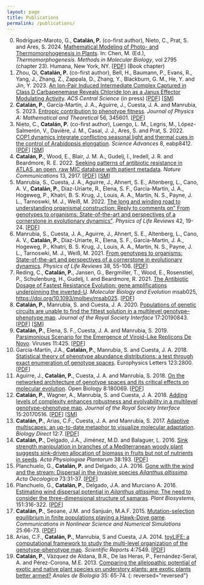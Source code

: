 ```yaml
---
layout: page
title: Publications
permalink: /publications/
---
```

0. Rodríguez-Maroto, G., **Catalán, P.** (co-first author), Nieto, C., Prat, S. and Ares, S. 2024. [Mathematical Modeling of Photo- and Thermomorphogenesis in Plants](https://link.springer.com/protocol/10.1007/978-1-0716-3814-9_23). In: Chen, M. (Ed.), *Thermomorphogenesis. Methods in Molecular Biology*, vol 2795 (chapter 23). Humana, New York, NY. [[PDF](/papers/rodriguez-maroto2024_mathematical_modeling.pdf)] (Book chapter)
0. Zhou, Qi, **Catalán, P.** (co-first author), Bell, H., Baumann, P., Evans, R., Yang, J., Zhang, Z., Zappala, D., Zhang, Y., Blackburn, G. M., He, Y. and Jin, Y. 2023. [An Ion-Pair Induced Intermediate Complex Captured in Class D Carbapenemase Reveals Chloride Ion as a Janus Effector Modulating Activity](https://pubs.acs.org/doi/10.1021/acscentsci.3c00609). *ACS Central Science* (in press) [[PDF](/papers/zhou2023_oxa48.pdf)] [[SM](/papers/zhou2023_SI.pdf)]
0. **Catalán, P.**, García-Martín, J. A., Aguirre, J., Cuesta, J. A. and Manrubia, S. 2023. [Entropic contribution to phenotype fitness](https://iopscience.iop.org/article/10.1088/1751-8121/ace8d6). *Journal of Physics A: Mathematical and Theoretical* 56, 345601. [[PDF](/papers/catalan2023_entropy_fitness.pdf)]
0. Nieto, C., **Catalán, P.** (co-first author), Luengo, L. M., Legris, M., López-Salmerón, V., Davière, J. M., Casal, J. J., Ares, S. and Prat, S. 2022. [COP1 dynamics integrate conflicting seasonal light and thermal cues in the control of Arabidopsis elongation](https://www.science.org/doi/full/10.1126/sciadv.abp8412). *Science Advances* 8, eabp8412. [[PDF](/papers/nieto2022_cop1.pdf)] [[SM](/papers/nieto2022_SI.pdf)]
0.  **Catalán, P.**, Wood, E., Blair, J. M. A., Gudelj, I., Iredell, J. R. and Beardmore, R. E. 2022. [Seeking patterns of antibiotic resistance in ATLAS, an open, raw MIC database with patient metadata](https://www.nature.com/articles/s41467-022-30635-7). *Nature Communications* 13, 2917. [[PDF](/papers/catalan2022_atlas.pdf)] [[SM](https://static-content.springer.com/esm/art%3A10.1038%2Fs41467-022-30635-7/MediaObjects/41467_2022_30635_MOESM1_ESM.pdf)]
0. Manrubia, S., Cuesta, J. A., Aguirre, J., Ahnert, S. E., Altenberg, L., Cano, A. V., **Catalán, P.**, Díaz-Uriarte, R., Elena, S. F., García-Martín, J. A., Hogeweg, P., Khatri, B. S. Krug, J., Louis, A. A., Martin, N. S., Payne, J. L., Tarnoswki, M. J., Weiß, M. 2022. [The long and winding road to understanding organismal construction: Reply to comments on" From genotypes to organisms: State-of-the-art and perspectives of a cornerstone in evolutionary dynamics"](https://www.sciencedirect.com/science/article/pii/S1571064522000288). *Physics of Life Reviews* 42, 19-24. [[PDF](/papers/manrubia2022_response.pdf)]
0.  Manrubia, S., Cuesta, J. A., Aguirre, J., Ahnert, S. E., Altenberg, L., Cano, A. V., **Catalán, P.**, Díaz-Uriarte, R., Elena, S. F., García-Martín, J. A., Hogeweg, P., Khatri, B. S. Krug, J., Louis, A. A., Martin, N. S., Payne, J. L., Tarnoswki, M. J., Weiß, M. 2021. [From genotypes to organisms: State-of-the-art and perspectives of a cornerstone in evolutionary dynamics](https://www.sciencedirect.com/science/article/pii/S1571064521000300). *Physics of Life Reviews* 38, 55-106. [[PDF](/papers/manrubia2021_perspectives.pdf)]
0.  Reding, C., **Catalán, P.**, Jansen, G., Bergmiller, T., Wood, E., Rosenstiel, P., Schulenburg, H., Gudelj, I. and Beardmore, R. 2021. [The Antibiotic Dosage of Fastest Resistance Evolution: gene amplifications underpinning the inverted-U](https://academic.oup.com/mbe/advance-article/doi/10.1093/molbev/msab025/6161781). *Molecular Biology and Evolution* msab025, https://doi.org/10.1093/molbev/msab025. [[PDF](/papers/reding2021_invertedU.pdf)]
0. **Catalán, P.**, Manrubia, S. and Cuesta, J. A. 2020. [Populations of genetic circuits are unable to find the fittest solution in a multilevel genotype–phenotype map](https://royalsocietypublishing.org/doi/10.1098/rsif.2019.0843). *Journal of the Royal Society Interface* 17:20190843. [[PDF](/papers/catalan2020_patterns.pdf)] [[SM](/papers/catalan2020_patterns_Supp.pdf)]
0. **Catalán, P.**, Elena, S. F., Cuesta,  J. A. and  Manrubia, S. 2019. [Parsimonious Scenario for the
  Emergence of Viroid-Like Replicons De Novo](https://www.mdpi.com/1999-4915/11/5/425/htm). Viruses
    11:425. [[PDF](/papers/catalan2019_parsimonius_emergence_viroids.pdf)]
0. García-Martín, J.A., **Catalán, P.**, Manrubia, S. and Cuesta, J. A. 2018. [Statistical theory of phenotype abundance distributions: a test through exact enumeration of genotype spaces](http://iopscience.iop.org/article/10.1209/0295-5075/123/28001). Europhysics Letters 123:2800. [[PDF](/papers/garciamartin2018_statistical_theory_phenotype_abundance.pdf)]
0. Aguirre, J., **Catalán, P.**, Cuesta, J. A. and Manrubia, S. 2018. [On the networked architecture of genotype spaces and its critical effects on molecular evolution](http://rsob.royalsocietypublishing.org/content/8/7/180069). Open Biology 8:180069. [[PDF](/papers/aguirre2018_networked_structure.pdf)]
0. **Catalán, P.**, Wagner, A., Manrubia, S. and Cuesta, J. A. 2018. [Adding levels of complexity enhances robustness and evolvability in a multilevel genotype–phenotype map](http://rsif.royalsocietypublishing.org/content/15/138/20170516). *Journal of the Royal Society Interface* 15:20170516. [[PDF](/papers/catalan2018_toyLIFE_complexity.pdf)] [[SM](/papers/catalan2018_toyLIFE_complexity_SM.pdf)]
0. **Catalán, P.**, Arias, C.F., Cuesta, J. A. and Manrubia, S. 2017. [Adaptive multiscapes: an up-to-date metaphor to visualize molecular adaptation](http://biologydirect.biomedcentral.com/articles/10.1186/s13062-017-0178-1). *Biology Direct* 12:7. [[PDF](/papers/catalan2017_adaptive_multiscapes.pdf)]
0. **Catalán, P.**, Delgado, J.A., Jiménez, M.D. and Balaguer, L. 2016. [Sink strength manipulation in branches of a Mediterranean woody plant suggests sink-driven allocation of biomass in fruits but not of nutrients in seeds](http://link.springer.com/article/10.1007/s11738-016-2220-9). *Acta Physiologiae Plantarum* 38:193. [[PDF](/papers/catalan2016_sink_strength.pdf)]
0.  Planchuelo, G., **Catalán, P.** and Delgado, J.A. 2016. [Gone with the wind and the stream: Dispersal in the invasive species
*Ailanthus altissima*](http://www.sciencedirect.com/science/article/pii/S1146609X16300443). *Acta Oecologica* 73:31-37. [[PDF](/papers/planchuelo2016_gone_with_the_wind.pdf)]
0.  Planchuelo, G., **Catalán, P.**, Delgado, J.A. and Murciano A. 2016. [Estimating wind dispersal potential in *Ailanthus altissima*: The need to consider the three-dimensional structure of samaras](http://www.tandfonline.com/doi/full/10.1080/11263504.2016.1174170). *Plant Biosystems*, 151:316-322. [[PDF](/papers/planchuelo2016_estimating_wind_dispersal_potential.pdf)]
0. **Catalán, P.**, Seoane, J.M. and Sanjuán, M.A.F. 2015. [Mutation-selection equilibrium in finite populations playing a Hawk-Dove game](http://www.sciencedirect.com/science/article/pii/S1007570415000246). *Communications  in  Nonlinear  Science  and  Numerical Simulations* 25:66-73. [[PDF](/papers/catalan2015_hawk_dove.pdf)]
0.  Arias, C.F., **Catalán, P.**, Manrubia, S and Cuesta, J.A. 2014. [toyLIFE: a computational framework to study the multi-level organization of the genotype-phenotype map](http://www.nature.com/articles/srep07549). *Scientific  Reports* 4:7549. [[PDF](/papers/arias2014_toylife.pdf)]
0. **Catalán, P.**,  Vázquez  de  Aldana,  B.R.,  De  las  Heras,  P.,  Fernández-Seral,  A.  and  Pérez-Corona, M.E. 2013. [Comparing  the  allelopathic  potential  of  exotic  and  native  plant  species  on  understory plants:  are exotic plants better armed?](https://www.um.es/analesdebiologia/numeros/35/PDF/35_2013_10.pdf) *Anales de Biología* 35:  65-74.
{: reversed="reversed"}
